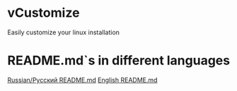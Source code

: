 # vCustomize
Easily customize your linux installation
# README.md\`s in different languages
[Russian/Русский README.md](https://github.com/vertukv675/vCustomize/blob/main/RU__README.md)
[English README.md](https://github.com/vertukv675/vCustomize/blob/main/README.md)
